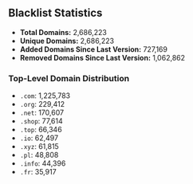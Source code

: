 ## Blacklist Statistics

- **Total Domains:** 2,686,223
- **Unique Domains:** 2,686,223
- **Added Domains Since Last Version:** 727,169
- **Removed Domains Since Last Version:** 1,062,862

### Top-Level Domain Distribution

-  `.com`: 1,225,783
-  `.org`: 229,412
-  `.net`: 170,607
-  `.shop`: 77,614
-  `.top`: 66,346
-  `.io`: 62,497
-  `.xyz`: 61,815
-  `.pl`: 48,808
-  `.info`: 44,396
-  `.fr`: 35,917
